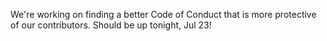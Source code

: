 We're working on finding a better Code of Conduct that is more protective of our contributors. Should be up tonight, Jul 23!
